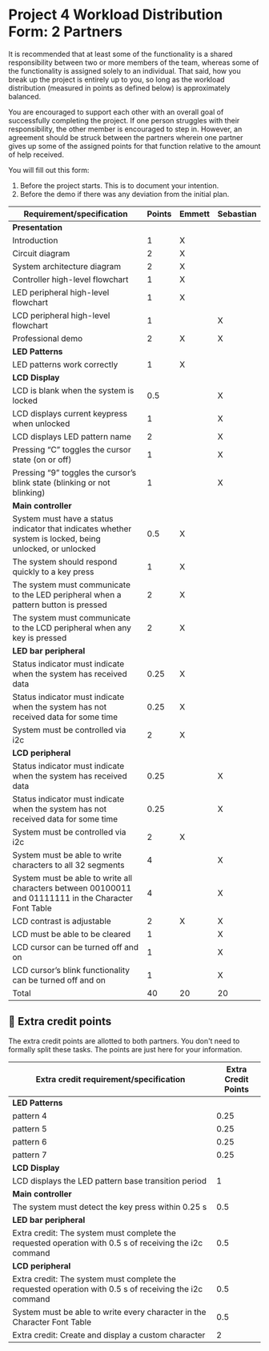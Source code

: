 # Project 4 Workload Distribution Form: 2 Partners

It is recommended that at least some of the functionality is a shared responsibility between two or more members of the team, whereas some of the functionality is assigned solely to an individual. That said, how you break up the project is entirely up to you, so long as the workload distribution (measured in points as defined below) is approximately balanced.

You are encouraged to support each other with an overall goal of successfully completing the project. If one person struggles with their responsibility, the other member is encouraged to step in. However, an agreement should be struck between the partners wherein one partner gives up some of the assigned points for that function relative to the amount of help received.  

You will fill out this form:
1. Before the project starts. This is to document your intention. 
2. Before the demo if there was any deviation from the initial plan.

| Requirement/specification                                                                                | Points |  Emmett   | Sebastian |
|----------------------------------------------------------------------------------------------------------|--------|-----------|-----------|
| **Presentation**                                                                                         |        |           |           |
| Introduction                                                                                             | 1      |     X     |           |
| Circuit diagram                                                                                          | 2      |     X     |           |
| System architecture diagram                                                                              | 2      |     X     |           |
| Controller high-level flowchart                                                                          | 1      |     X     |           |
| LED peripheral high-level flowchart                                                                      | 1      |     X     |           |
| LCD peripheral high-level flowchart                                                                      | 1      |           |     X     |
| Professional demo                                                                                        | 2      |     X     |     X     |
| **LED Patterns**                                                                                         |        |           |           |
| LED patterns work correctly                                                                              | 1      |     X     |           |
| **LCD Display**                                                                                          |        |           |           |
| LCD is blank when the system is locked                                                                   | 0.5    |           |     X     |
| LCD displays current keypress when unlocked                                                              | 1      |           |     X     |
| LCD displays  LED pattern name                                                                           | 2      |           |     X     |
| Pressing “C” toggles the cursor state (on or off)                                                        | 1      |           |     X     |
| Pressing “9” toggles the cursor’s blink state (blinking or not blinking)                                 | 1      |           |     X     |
| **Main controller**                                                                                      |        |           |           |
| System must have a status indicator that indicates whether system is locked, being unlocked, or unlocked | 0.5    |     X     |           |
| The system should respond quickly to a key press                                                         | 1      |     X     |           |
| The system must communicate to the LED peripheral when a pattern button is pressed                       | 2      |     X     |           |
| The system must communicate to the LCD peripheral when any key is pressed                                | 2      |     X     |           |
| **LED bar peripheral**                                                                                   |        |           |           |
| Status indicator must indicate when the system has received data                                         | 0.25   |     X     |           |
| Status indicator must indicate when the system has not received data for some time                       | 0.25   |     X     |           |
| System must be controlled via i2c                                                                        | 2      |     X     |           |
| **LCD peripheral**                                                                                       |        |           |           |
| Status indicator must indicate when the system has received data                                         | 0.25   |           |     X     |
| Status indicator must indicate when the system has not received data for some time                       | 0.25   |           |     X     |
| System must be controlled via i2c                                                                        | 2      |     X     |           |
| System must be able to write characters to all 32 segments                                               | 4      |           |     X     |
| System must be able to write all characters between 00100011 and 01111111 in the Character Font Table    | 4      |           |     X     |
| LCD contrast is adjustable                                                                               | 2      |     X     |     X     |
| LCD must be able to be cleared                                                                           | 1      |           |     X     |
| LCD cursor can be turned off and on                                                                      | 1      |           |     X     |
| LCD cursor’s blink functionality can be turned off and on                                                | 1      |           |     X     |
| Total                                                                                                    | 40     |    20     |     20    |


## 🚀 Extra credit points
The extra credit points are allotted to both partners. You don't need to formally split these tasks. The points are just here for your information.

| Extra credit requirement/specification                                                                   | Extra Credit Points |
|----------------------------------------------------------------------------------------------------------|---------------------|
| **LED Patterns**                                                                                         |                     |
| pattern 4                                                                                                | 0.25                |
| pattern 5                                                                                                | 0.25                |
| pattern 6                                                                                                | 0.25                |
| pattern 7                                                                                                | 0.25                |
| **LCD Display**                                                                                          |                     |
| LCD displays the LED pattern base transition period                                                      | 1                   |
| **Main controller**                                                                                      |                     |
| The system must detect the key press within 0.25 s                                                       | 0.5                 |
| **LED bar peripheral**                                                                                   |                     |
| Extra credit: The system must complete the requested operation with 0.5 s of receiving the i2c command   | 0.5                 |
| **LCD peripheral**                                                                                       |                     |
| Extra credit: The system must complete the requested operation with 0.5 s of receiving the i2c command   | 0.5                 |
| System must be able to write every character in the Character Font Table                                 | 0.5                 |
| Extra credit: Create and display a custom character                                                      | 2                   |
